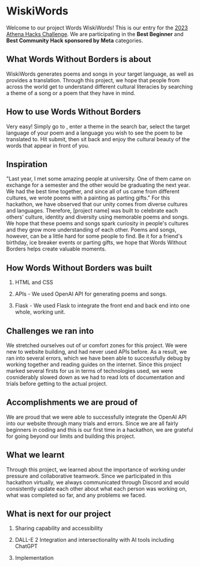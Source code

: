 # WiskiWords

Welcome to our project Words WiskiWords! This is our entry for the [2023 Athena Hacks Challenge](https://athenahacks2023.devpost.com/). We are participating in the **Best Beginner** and **Best Community Hack sponsored by Meta** categories.

## What Words Without Borders is about
WiskiWords generates poems and songs in your target language, as well as provides a translation. Through this project, we hope that people from across the world get to understand different cultural literacies by searching a theme of a song or a poem that they have in mind.
  
## How to use Words Without Borders
Very easy! Simply go to <link>, enter a theme in the search bar, select the target language of your poem and a language you wish to see the poem to be translated to. Hit submit, then sit back and enjoy the cultural beauty of the words that appear in front of you.
  
## Inspiration
"Last year, I met some amazing people at university. One of them came on exchange for a semester and the other would be graduating the next year. We had the best time together, and since all of us came from different cultures, we wrote poems with a painting as parting gifts." For this hackathon, we have observed that our unity comes from diverse cultures and languages. Therefore, [project name] was built to celebrate each others' culture, identity and diversity using memorable poems and songs. We hope that these poems and songs spark curiosity in people's cultures and they grow more understanding of each other. 
Poems and songs, however, can be a little hard for some people to find. Be it for a friend's birthday, ice breaker events or parting gifts, we hope that Words Without Borders helps create valuable moments.
  
## How Words Without Borders was built

1. HTML and CSS
  
2. APIs - We used OpenAI API for generating poems and songs.
  
3. Flask - We used Flask to integrate the front end and back end into one whole, working unit.
  
## Challenges we ran into
We stretched ourselves out of ur comfort zones for this project. We were new to website building, and had never used APIs before. As a result, we ran into several errors, which we have been able to successfully debug by working together and reading guides on the internet. Since this project marked several firsts for us in terms of technologies used, we were cosniderably slowed down as we had to read lots of documentation and trials before getting to the actual project.
  
## Accomplishments we are proud of

We are proud that we were able to successfully integrate the OpenAI API into our website through many trials and errors. Since we are all fairly beginners in coding and this is our first time in a hackathon, we are grateful for going beyond our limits and building this project.
  
## What we learnt

Through this project, we learned about the importance of working under pressure and collaborative teamwork. Since we participated in this hackathon virtually, we always communicated through Discord and would consistently update each other about what each person was working on, what was completed so far, and any problems we faced. 
  
## What is next for our project
  
1. Sharing capability and accessibility
  
2. DALL-E 2 Integration and intersectionality with AI tools including ChatGPT
  
3. Implementation
  
  
